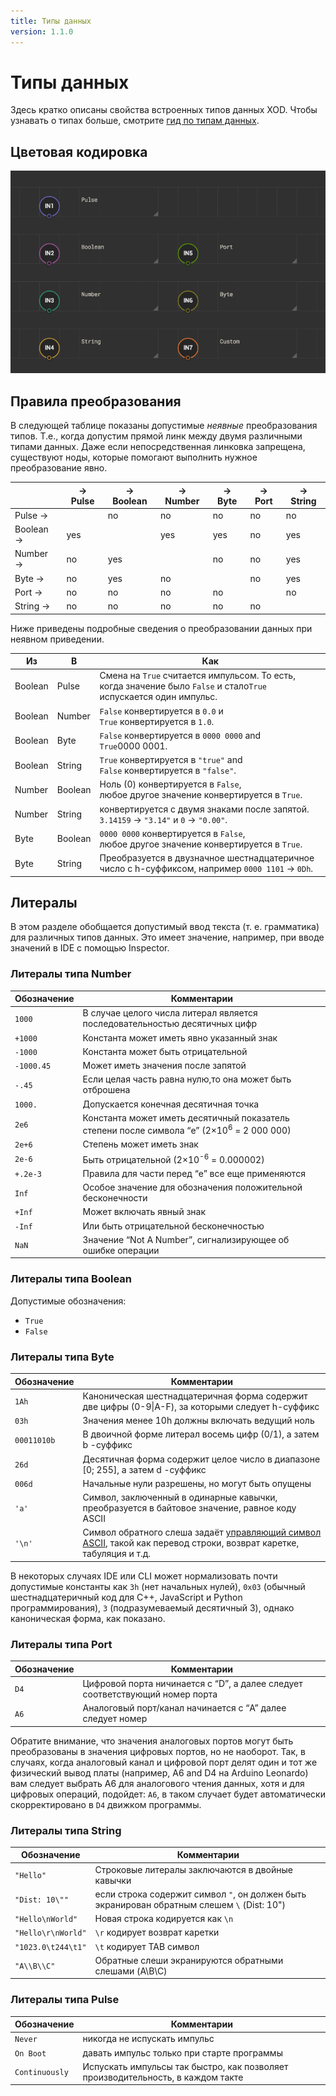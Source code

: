 ```yaml
---
title: Типы данных
version: 1.1.0
---
```


# Типы данных

Здесь кратко описаны свойства встроенных типов данных XOD. Чтобы узнавать
о типах больше, смотрите [гид по типам данных](/docs/guide/data-types/).

## Цветовая кодировка

![Color code](./color-code.patch.png)

## Правила преобразования

В следующей таблице показаны допустимые _неявные_ преобразования типов. 
Т.е., когда допустим прямой линк между двумя различными типами данных.
Даже если непосредственная линковка запрещена, существуют ноды, которые помогают
выполнить нужное преобразование явно.

<table class="ui definition single line table">
  <thead>
    <tr>
      <th></th>
      <th>→ Pulse</th>
      <th>→ Boolean</th>
      <th>→ Number</th>
      <th>→ Byte</th>
      <th>→ Port</th>
      <th>→ String</th>
    </tr>
  </thead>
  <tbody>
    <tr>
      <td>Pulse →</td>
      <td></td>
      <td class="disabled">no</td>
      <td class="disabled">no</td>
      <td class="disabled">no</td>
      <td class="disabled">no</td>
      <td class="disabled">no</td>
    </tr>
    <tr>
      <td>Boolean →</td>
      <td>yes</td>
      <td></td>
      <td>yes</td>
      <td>yes</td>
      <td class="disabled">no</td>
      <td>yes</td>
    </tr>
    <tr>
      <td>Number →</td>
      <td class="disabled">no</td>
      <td>yes</td>
      <td></td>
      <td class="disabled">no</td>
      <td class="disabled">no</td>
      <td>yes</td>
    </tr>
    <tr>
      <td>Byte →</td>
      <td class="disabled">no</td>
      <td>yes</td>
      <td class="disabled">no</td>
      <td></td>
      <td class="disabled">no</td>
      <td>yes</td>
    </tr>
    <tr>
      <td>Port →</td>
      <td class="disabled">no</td>
      <td class="disabled">no</td>
      <td class="disabled">no</td>
      <td class="disabled">no</td>
      <td></td>
      <td class="disabled">no</td>
    </tr>
    <tr>
      <td>String →</td>
      <td class="disabled">no</td>
      <td class="disabled">no</td>
      <td class="disabled">no</td>
      <td class="disabled">no</td>
      <td class="disabled">no</td>
      <td></td>
    </tr>
  </tbody>
</table>

Ниже приведены подробные сведения о преобразовании данных при неявном приведении.

<table class="ui table">
  <thead>
    <tr>
      <th>Из</th>
      <th>В</th>
      <th>Как</th>
    </tr>
  </thead>
  <tbody>
    <tr>
      <td>Boolean</td>
      <td>Pulse</td>
      <td>
          Смена на <code>True</code> считается импульсом. То есть, когда значение было
          <code>False</code> и стало<code>True</code> испускается один импульс.
      </td>
    </tr>
    <tr>
      <td>Boolean</td>
      <td>Number</td>
      <td>
          <code>False</code> конвертируется в <code>0.0</code> и<br/>
          <code>True</code> конвертируется в <code>1.0</code>.
      </td>
    </tr>
    <tr>
      <td>Boolean</td>
      <td>Byte</td>
      <td>
        <code>False</code> конвертируется в  <code>0000 0000</code> and<br/>
        <code>True</code конвертируется в <code>0000 0001</code>.
      </td>
    </tr>
    <tr>
      <td>Boolean</td>
      <td>String</td>
      <td>
        <code>True</code> конвертируется в <code>"true"</code> and<br/>
        <code>False</code> конвертируется в <code>"false"</code>.
      </td>
    </tr>
    <tr>
      <td>Number</td>
      <td>Boolean</td>
      <td>
        Ноль (0) конвертируется в <code>False</code>,<br/>
        любое другое значение конвертируется в <code>True</code>.
      </td>
    </tr>
    <tr>
      <td>Number</td>
      <td>String</td>
      <td>
          конвертируется с двумя знаками после запятой.
          <code>3.14159</code> → <code>"3.14"</code> и
          <code>0</code> → <code>"0.00"</code>.
      </td>
    </tr>
    <tr>
      <td>Byte</td>
      <td>Boolean</td>
      <td>
        <code>0000 0000</code> конвертируется в <code>False</code>,<br/>
        любое другое значение конвертируется в <code>True</code>.
      </td>
    </tr>
    <tr>
      <td>Byte</td>
      <td>String</td>
      <td>
      Преобразуется в двузначное шестнадцатеричное число с h-суффиксом, например
        <code>0000 1101</code> → <code>0Dh</code>.
      </td>
    </tr>
  </tbody>
</table>

## Литералы

В этом разделе обобщается допустимый ввод текста (т. е. грамматика) для различных типов данных. Это имеет значение, например, при вводе значений в IDE с помощью Inspector.

### Литералы типа Number

<table class="ui compact table">
  <thead>
    <tr>
      <th>Обозначение</th>
      <th>Комментарии</th>
    </tr>
  </thead>
  <tbody>
    <tr>
      <td class="right aligned"><code>1000</code></td>
      <td> В случае целого числа литерал является последовательностью десятичных цифр </td>
    </tr>
    <tr>
      <td class="right aligned"><code>+1000</code></td>
      <td>Константа может иметь явно указанный знак</td>
    </tr>
    <tr>
      <td class="right aligned"><code>-1000</code></td>
      <td>Константа может быть отрицательной</td>
    </tr>
    <tr>
      <td class="right aligned"><code>-1000.45</code></td>
      <td>Может иметь значения после запятой</td>
    </tr>
    <tr>
      <td class="right aligned"><code>-.45</code></td>
      <td> Если целая часть равна нулю,то она может быть отброшена </td>
    </tr>
    <tr>
      <td class="right aligned"><code>1000.</code></td>
      <td> Допускается конечная десятичная точка </td>
    </tr>
    <tr>
      <td class="right aligned"><code>2e6</code></td>
      <td>Константа может иметь десятичный показатель степени после символа “e”  (2×10<sup>6</sup> = 2 000 000)</td>
    </tr>
    <tr>
      <td class="right aligned"><code>2e+6</code></td>
      <td>Степень может иметь знак</td>
    </tr>
    <tr>
      <td class="right aligned"><code>2e-6</code></td>
      <td>Быть отрицательной (2×10<sup>-6</sup> = 0.000002)</td>
    </tr>
    <tr>
      <td class="right aligned"><code>+.2e-3</code></td>
      <td> Правила для части перед “e” все еще применяются </td>
    </tr>
    <tr>
      <td class="right aligned"><code>Inf</code></td>
      <td> Особое значение для обозначения положительной бесконечности </td>
    </tr>
    <tr>
      <td class="right aligned"><code>+Inf</code></td>
      <td> Может включать явный знак </td>
    </tr>
    <tr>
      <td class="right aligned"><code>-Inf</code></td>
      <td>Или быть отрицательной бесконечностью</td>
    </tr>
    <tr>
      <td class="right aligned"><code>NaN</code></td>
      <td> Значение “Not A Number”, сигнализирующее об ошибке операции </td>
    </tr>
  </tbody>
</table>

### Литералы типа Boolean

Допустимые обозначения:

- `True`
- `False`

### Литералы типа Byte

<table class="ui compact table">
  <thead>
    <tr>
      <th>Обозначение</th>
      <th>Комментарии</th>
    </tr>
  </thead>
  <tbody>
    <tr>
      <td class="right aligned"><code>1Ah</code></td>
      <td> Каноническая шестнадцатеричная форма содержит две цифры (0-9|A-F), за которыми следует h-суффикс </td>
    </tr>
    <tr>
      <td class="right aligned"><code>03h</code></td>
      <td> Значения менее 10h должны включать ведущий ноль </td>
    </tr>
    <tr>
      <td class="right aligned"><code>00011010b</code></td>
      <td> В двоичной форме литерал восемь цифр (0/1), а затем b -суффикс </td>
    </tr>
    <tr>
      <td class="right aligned"><code>26d</code></td>
      <td> Десятичная форма содержит целое число в диапазоне [0; 255], а затем d -суффикс </td>
    </tr>
    <tr>
      <td class="right aligned"><code>006d</code></td>
      <td> Начальные нули разрешены, но могут быть опущены </td>
    </tr>
    <tr>
      <td class="right aligned"><code>'a'</code></td>
      <td> Символ, заключенный в одинарные кавычки, преобразуется в байтовое значение, равное коду ASCII </td>
    </tr>
    <tr>
      <td class="right aligned"><code>'\n'</code></td>
      <td>
  Символ обратного слеша задаёт <a href="https://ru.wikipedia.org/wiki/Управляющие_символы">управляющий
  символ ASCII</a>, такой как перевод строки, возврат каретке, табуляция и т.д.
</td>
  </tbody>
</table>

В некоторых случаях IDE или CLI может нормализовать почти допустимые константы как `3h` (нет начальных нулей), `0x03` (обычный шестнадцатеричный код для C\++, JavaScript и Python
программирования), `3` (подразумеваемый десятичный 3), однако каноническая форма, как показано.
### Литералы типа Port

<table class="ui compact table">
  <thead>
    <tr>
      <th>Обозначение</th>
      <th>Комментарии</th>
    </tr>
  </thead>
  <tbody>
    <tr>
      <td class="right aligned"><code>D4</code></td>
      <td>Цифровой порта ничинается с “D”, а далее следует соответствующий номер порта</td>
    </tr>
    <tr>
      <td class="right aligned"><code>A6</code></td>
      <td>Аналоговый порт/канал начинается с “A” далее следует номер</td>
    </tr>
  </tbody>
</table>

Обратите внимание, что значения аналоговых портов могут быть преобразованы в значения цифровых портов, но не наоборот. Так, в случаях, когда аналоговый канал и цифровой порт делят один и тот же физический вывод платы (например, A6 and D4 на Arduino Leonardo) вам следует выбрать A6 для аналогового чтения данных, хотя и для цифровых операций, подойдет: `A6`, в таком случает будет автоматически скорректировано в `D4` движком программы.

### Литералы типа String

<table class="ui compact table">
  <thead>
    <tr>
      <th>Обозначение</th>
      <th>Комментарии</th>
    </tr>
  </thead>
  <tbody>
    <tr>
      <td><code>"Hello"</code></td>
      <td>Строковые литералы заключаются в двойные кавычки </td>
    </tr>
    <tr>
      <td class="single line"><code>"Dist: 10\""</code></td>
      <td>если строка содержит символ <code>"</code>, он должен быть экранирован обратным слешем <code>\</code> (Dist: 10")</td>
    </tr>
    <tr>
      <td class="single line"><code>"Hello\nWorld"</code></td>
      <td> Новая строка кодируется как <code>\n</code> </td>
    </tr>
    <tr>
      <td class="single line"><code>"Hello\r\nWorld"</code></td>
      <td><code>\r</code> кодирует возврат каретки </td>
    </tr>
    <tr>
      <td class="single line"><code>"1023.0\t244\t1"</code></td>
      <td><code>\t</code> кодирует TAB символ</td>
    </tr>
    <tr>
      <td class="single line"><code>"A\\B\\C"</code></td>
      <td> Обратные слеши экранируются обратными слешами (A\B\C)</td>
    </tr>
  </tbody>
</table>

### Литералы типа Pulse

<table class="ui compact table">
  <thead>
    <tr>
      <th>Обозначение</th>
      <th>Комментарии</th>
    </tr>
  </thead>
  <tbody>
    <tr>
      <td><code>Never</code></td>
      <td> никогда не испускать импульс </td>
    </tr>
    <tr>
      <td><code>On Boot</code></td>
      <td>давать импульс только при старте программы</td>
    </tr>
    <tr>
      <td><code>Continuously</code></td>
      <td> Испускать импульсы так быстро, как позволяет производительность, в каждом такте </td>
    </tr>
  </tbody>
</table>
